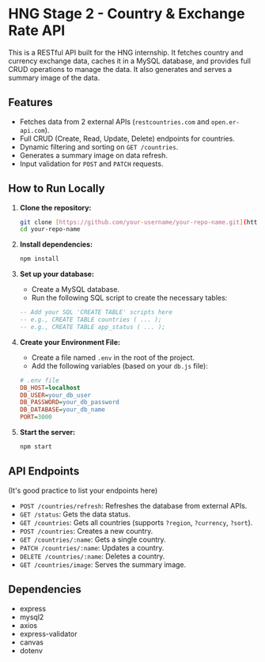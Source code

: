 # HNG Stage 2 - Country & Exchange Rate API

This is a RESTful API built for the HNG internship. It fetches country and currency exchange data, caches it in a MySQL database, and provides full CRUD operations to manage the data. It also generates and serves a summary image of the data.

## Features

* Fetches data from 2 external APIs (`restcountries.com` and `open.er-api.com`).
* Full CRUD (Create, Read, Update, Delete) endpoints for countries.
* Dynamic filtering and sorting on `GET /countries`.
* Generates a summary image on data refresh.
* Input validation for `POST` and `PATCH` requests.

## How to Run Locally

1.  **Clone the repository:**
    ```bash
    git clone [https://github.com/your-username/your-repo-name.git](https://github.com/your-username/your-repo-name.git)
    cd your-repo-name
    ```

2.  **Install dependencies:**
    ```bash
    npm install
    ```

3.  **Set up your database:**
    * Create a MySQL database.
    * Run the following SQL script to create the necessary tables:

    ```sql
    -- Add your SQL 'CREATE TABLE' scripts here
    -- e.g., CREATE TABLE countries ( ... );
    -- e.g., CREATE TABLE app_status ( ... );
    ```

4.  **Create your Environment File:**
    * Create a file named `.env` in the root of the project.
    * Add the following variables (based on your `db.js` file):

    ```ini
    # .env file
    DB_HOST=localhost
    DB_USER=your_db_user
    DB_PASSWORD=your_db_password
    DB_DATABASE=your_db_name
    PORT=3000
    ```

5.  **Start the server:**
    ```bash
    npm start
    ```

## API Endpoints

(It's good practice to list your endpoints here)

* `POST /countries/refresh`: Refreshes the database from external APIs.
* `GET /status`: Gets the data status.
* `GET /countries`: Gets all countries (supports `?region`, `?currency`, `?sort`).
* `POST /countries`: Creates a new country.
* `GET /countries/:name`: Gets a single country.
* `PATCH /countries/:name`: Updates a country.
* `DELETE /countries/:name`: Deletes a country.
* `GET /countries/image`: Serves the summary image.

## Dependencies

* express
* mysql2
* axios
* express-validator
* canvas
* dotenv
